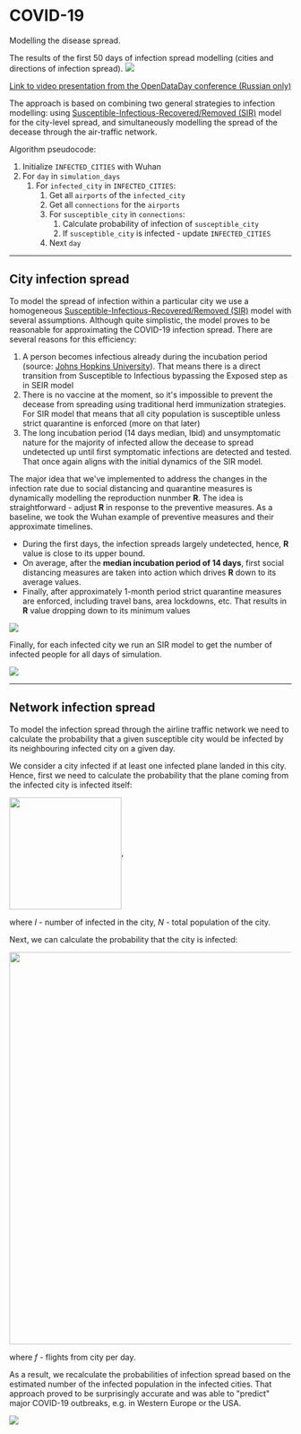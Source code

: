 # COVID-19
Modelling the disease spread.

The results of the first 50 days of infection spread modelling (cities and directions of infection spread).
![](visualisations/infection_spread_realistic_paths.gif)

[Link to video presentation from the OpenDataDay conference (Russian only)](https://youtu.be/-u3nPFdw2UQ)

The approach is based on combining two general strategies to infection modelling: using [Susceptible-Infectious-Recovered/Removed (SIR)](https://www.maa.org/press/periodicals/loci/joma/the-sir-model-for-spread-of-disease-the-differential-equation-model) model for the city-level spread, and simultaneously modelling the spread of the decease through the air-traffic network.

Algorithm pseudocode:

1. Initialize `INFECTED_CITIES` with Wuhan
2. For `day` in `simulation_days`
    1. For `infected_city` in `INFECTED_CITIES`:
        1. Get all `airports` of the `infected_city`
        2. Get all `connections` for the `airports`
        3. For `susceptible_city` in `connections`:
            1. Calculate probability of infection of `susceptible_city`
            2. If `susceptible_city` is infected - update `INFECTED_CITIES`
        4. Next `day`

---
## City infection spread

To model the spread of infection within a particular city we use a homogeneous [Susceptible-Infectious-Recovered/Removed (SIR)](https://www.maa.org/press/periodicals/loci/joma/the-sir-model-for-spread-of-disease-the-differential-equation-model) model with several assumptions. Although quite simplistic, the model proves to be reasonable for approximating the COVID-19 infection spread. There are several reasons for this efficiency:

1. A person becomes infectious already during the incubation period (source: [Johns Hopkins University](https://www.jhsph.edu/news/news-releases/2020/new-study-on-COVID-19-estimates-5-days-for-incubation-period.html?utm_source=feedburner&utm_medium=feed&utm_campaign=Feed%3A+JHSPHNews+%28Public+Health+News+Headlines+from+Johns+Hopkins%29)). That means there is a direct transition from Susceptible to Infectious bypassing the Exposed step as in SEIR model
2. There is no vaccine at the moment, so it's impossible to prevent the decease from spreading using traditional herd immunization strategies. For SIR model that means that all city population is susceptible unless strict quarantine is enforced (more on that later)
3. The long incubation period (14 days median, Ibid) and unsymptomatic nature for the majority of infected allow the decease to spread undetected up until first symptomatic infections are detected and tested. That once again aligns with the initial dynamics of the SIR model.


The major idea that we've implemented to address the changes in the infection rate due to social distancing and quarantine measures is dynamically modelling the reproduction nunmber **R**. The idea is straightforward - adjust **R** in response to the preventive measures. As a baseline, we took the Wuhan example of preventive measures and their approximate timelines.

- During the first days, the infection spreads largely undetected, hence, **R** value is close to its upper bound. 
- On average, after the **median incubation period of 14 days**, first social distancing measures are taken into action which drives **R** down to its average values.
- Finally, after approximately 1-month period strict quarantine measures are enforced, including travel bans, area lockdowns, etc. That results in **R** value dropping down to its minimum values

![](pictures/dynamic_r0.png)

Finally, for each infected city we run an SIR model to get the number of infected people for all days of simulation.

![](pictures/SIR.png)

---

## Network infection spread

To model the infection spread through the airline traffic network we need to calculate the probability that a given susceptible city would be infected by its neighbouring infected city on a given day.

We consider a city infected if at least one infected plane landed in this city. Hence, first we need to calculate the probability that the plane coming from the infected city is infected itself:

<img src="pictures/plane_infected.png" width=200 align='center'>,

where *I* - number of infected in the city, *N* - total population of the city.

Next, we can calculate the probability that the city is infected:

<img src="pictures/city_infected.png" width=700 align='center'>

where *f* - flights from city per day.

As a result, we recalculate the probabilities of infection spread based on the estimated number of the infected population in the infected cities. That approach proved to be surprisingly accurate and was able to "predict" major COVID-19 outbreaks, e.g. in Western Europe or the USA.  


![](visualisations/infection_spread_realistic_nodes.gif)
